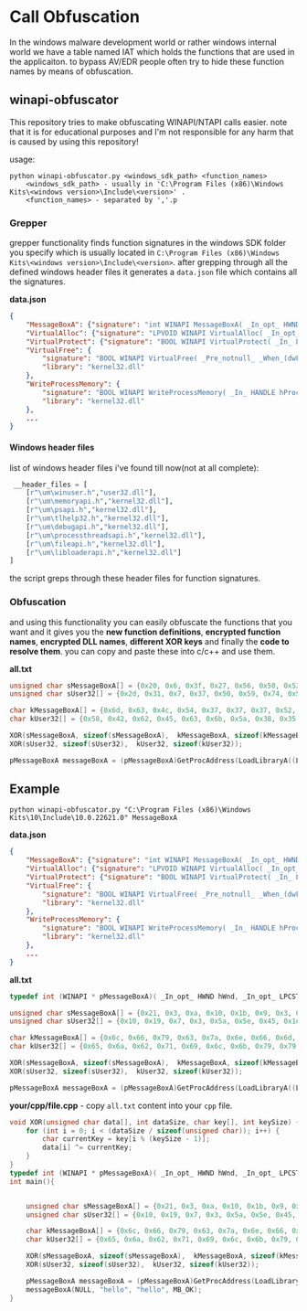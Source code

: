 # Call Obfuscation
In the windows malware development world or rather windows internal world we have a table named IAT which holds the functions that are used in the applicaiton. to bypass AV/EDR people often try to hide these function names by means of obfuscation.

## winapi-obfuscator
This repository tries to make obfuscating WINAPI/NTAPI calls easier.
note that it is for educational purposes and I'm not responsible for any harm that is caused by using this repository!

usage:
```
python winapi-obfuscator.py <windows_sdk_path> <function_names>
    <windows_sdk_path> - usually in 'C:\Program Files (x86)\Windows Kits\<windows version>\Include\<version>' .
    <function_names> - separated by ','.p
```

### Grepper
grepper functionality finds function signatures in the windows SDK folder you specify which is usually located in `C:\Program Files (x86)\Windows Kits\<windows version>\Include\<version>`.
after grepping through all the defined windows header files it generates a `data.json` file which contains all the signatures.

<b>data.json</b>

```json
{
    "MessageBoxA": {"signature": "int WINAPI MessageBoxA( _In_opt_ HWND hWnd, _In_opt_ LPCSTR lpText, _In_opt_ LPCSTR lpCaption, _In_ UINT uType);", "library": "user32.dll"},
    "VirtualAlloc": {"signature": "LPVOID WINAPI VirtualAlloc( _In_opt_ LPVOID lpAddress, _In_ SIZE_T dwSize, _In_ DWORD flAllocationType, _In_ DWORD flProtect ) ;", "library": "kernel32.dll"},
    "VirtualProtect": {"signature": "BOOL WINAPI VirtualProtect( _In_ LPVOID lpAddress, _In_ SIZE_T dwSize, _In_ DWORD flNewProtect, _Out_ PDWORD lpflOldProtect ) ;", "library": "kernel32.dll"},
    "VirtualFree": {
        "signature": "BOOL WINAPI VirtualFree( _Pre_notnull_ _When_(dwFreeType == MEM_DECOMMIT,_Post_invalid_) _When_(dwFreeType == MEM_RELEASE,_Post_ptr_invalid_) LPVOID lpAddress, _In_ SIZE_T dwSize, _In_ DWORD dwFreeType );",
        "library": "kernel32.dll"
    },
    "WriteProcessMemory": {
        "signature": "BOOL WINAPI WriteProcessMemory( _In_ HANDLE hProcess, _In_ LPVOID lpBaseAddress, _In_reads_bytes_(nSize) LPCVOID lpBuffer, _In_ SIZE_T nSize, _Out_opt_ SIZE_T* lpNumberOfBytesWritten );",
        "library": "kernel32.dll"
    },
    ...
}
```

#### Windows header files
list of windows header files i've found till now(not at all complete):
```python
 __header_files = [
    [r"\um\winuser.h","user32.dll"],
    [r"\um\memoryapi.h","kernel32.dll"],
    [r"\um\psapi.h","kernel32.dll"],
    [r"\um\tlhelp32.h","kernel32.dll"],
    [r"\um\debugapi.h","kernel32.dll"],
    [r"\um\processthreadsapi.h","kernel32.dll"],
    [r"\um\fileapi.h","kernel32.dll"],
    [r"\um\libloaderapi.h","kernel32.dll"]
]
```
the script greps through these header files for function signatures.

### Obfuscation
and using this functionality you can easily obfuscate the functions that you want and it gives you the <b>new function definitions</b>, <b>encrypted function names</b>, <b>encrypted DLL names</b>, <b>different XOR keys</b> and finally the <b>code to resolve them</b>. you can copy and paste these into c/c++ and use them.

<b>all.txt</b>

```cpp
unsigned char sMessageBoxA[] = {0x20, 0x6, 0x3f, 0x27, 0x56, 0x50, 0x52, 0x10, 0x17, 0x0, 0x2c, 0x63};
unsigned char sUser32[] = {0x2d, 0x31, 0x7, 0x37, 0x50, 0x59, 0x74, 0x5c, 0x59, 0x34, 0x58};

char kMessageBoxA[] = {0x6d, 0x63, 0x4c, 0x54, 0x37, 0x37, 0x37, 0x52, 0x78, 0x78, 0x0};
char kUser32[] = {0x58, 0x42, 0x62, 0x45, 0x63, 0x6b, 0x5a, 0x38, 0x35, 0x58, 0x0};

XOR(sMessageBoxA, sizeof(sMessageBoxA),  kMessageBoxA, sizeof(kMessageBoxA));
XOR(sUser32, sizeof(sUser32),  kUser32, sizeof(kUser32));

pMessageBoxA messageBoxA = (pMessageBoxA)GetProcAddress(LoadLibraryA((LPCSTR)sUser32),(LPCSTR)sMessageBoxA);
```

## Example

```
python winapi-obfuscator.py "C:\Program Files (x86)\Windows Kits\10\Include\10.0.22621.0" MessageBoxA
```

<b>data.json</b>

```json
{
    "MessageBoxA": {"signature": "int WINAPI MessageBoxA( _In_opt_ HWND hWnd, _In_opt_ LPCSTR lpText, _In_opt_ LPCSTR lpCaption, _In_ UINT uType);", "library": "user32.dll"},
    "VirtualAlloc": {"signature": "LPVOID WINAPI VirtualAlloc( _In_opt_ LPVOID lpAddress, _In_ SIZE_T dwSize, _In_ DWORD flAllocationType, _In_ DWORD flProtect ) ;", "library": "kernel32.dll"},
    "VirtualProtect": {"signature": "BOOL WINAPI VirtualProtect( _In_ LPVOID lpAddress, _In_ SIZE_T dwSize, _In_ DWORD flNewProtect, _Out_ PDWORD lpflOldProtect ) ;", "library": "kernel32.dll"},
    "VirtualFree": {
        "signature": "BOOL WINAPI VirtualFree( _Pre_notnull_ _When_(dwFreeType == MEM_DECOMMIT,_Post_invalid_) _When_(dwFreeType == MEM_RELEASE,_Post_ptr_invalid_) LPVOID lpAddress, _In_ SIZE_T dwSize, _In_ DWORD dwFreeType );",
        "library": "kernel32.dll"
    },
    "WriteProcessMemory": {
        "signature": "BOOL WINAPI WriteProcessMemory( _In_ HANDLE hProcess, _In_ LPVOID lpBaseAddress, _In_reads_bytes_(nSize) LPCVOID lpBuffer, _In_ SIZE_T nSize, _Out_opt_ SIZE_T* lpNumberOfBytesWritten );",
        "library": "kernel32.dll"
    },
    ...
}
```

<b>all.txt</b>

```cpp
typedef int (WINAPI * pMessageBoxA)( _In_opt_ HWND hWnd, _In_opt_ LPCSTR lpText, _In_opt_ LPCSTR lpCaption, _In_ UINT uType);

unsigned char sMessageBoxA[] = {0x21, 0x3, 0xa, 0x10, 0x1b, 0x9, 0x3, 0x2f, 0x16, 0x14, 0x2d, 0x66};
unsigned char sUser32[] = {0x10, 0x19, 0x7, 0x3, 0x5a, 0x5e, 0x45, 0x1d, 0x15, 0x1b, 0x65};

char kMessageBoxA[] = {0x6c, 0x66, 0x79, 0x63, 0x7a, 0x6e, 0x66, 0x6d, 0x79, 0x6c, 0x0};
char kUser32[] = {0x65, 0x6a, 0x62, 0x71, 0x69, 0x6c, 0x6b, 0x79, 0x79, 0x77, 0x0};

XOR(sMessageBoxA, sizeof(sMessageBoxA),  kMessageBoxA, sizeof(kMessageBoxA));
XOR(sUser32, sizeof(sUser32),  kUser32, sizeof(kUser32));

pMessageBoxA messageBoxA = (pMessageBoxA)GetProcAddress(LoadLibraryA((LPCSTR)sUser32),(LPCSTR)sMessageBoxA);
```

<b>your/cpp/file.cpp</b> - copy `all.txt` content into your `cpp` file.

```cpp
void XOR(unsigned char data[], int dataSize, char key[], int keySize) {
	for (int i = 0; i < (dataSize / sizeof(unsigned char)); i++) {
		char currentKey = key[i % (keySize - 1)];
		data[i] ^= currentKey;
	}
}
typedef int (WINAPI * pMessageBoxA)( _In_opt_ HWND hWnd, _In_opt_ LPCSTR lpText, _In_opt_ LPCSTR lpCaption, _In_ UINT uType);
int main(){


    unsigned char sMessageBoxA[] = {0x21, 0x3, 0xa, 0x10, 0x1b, 0x9, 0x3, 0x2f, 0x16, 0x14, 0x2d, 0x66};
    unsigned char sUser32[] = {0x10, 0x19, 0x7, 0x3, 0x5a, 0x5e, 0x45, 0x1d, 0x15, 0x1b, 0x65};

    char kMessageBoxA[] = {0x6c, 0x66, 0x79, 0x63, 0x7a, 0x6e, 0x66, 0x6d, 0x79, 0x6c, 0x0};
    char kUser32[] = {0x65, 0x6a, 0x62, 0x71, 0x69, 0x6c, 0x6b, 0x79, 0x79, 0x77, 0x0};

    XOR(sMessageBoxA, sizeof(sMessageBoxA),  kMessageBoxA, sizeof(kMessageBoxA));
    XOR(sUser32, sizeof(sUser32),  kUser32, sizeof(kUser32));

    pMessageBoxA messageBoxA = (pMessageBoxA)GetProcAddress(LoadLibraryA((LPCSTR)sUser32),(LPCSTR)sMessageBoxA);
    messageBoxA(NULL, "hello", "hello", MB_OK);
}
```